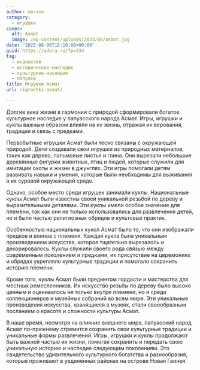 ```yaml
---
author: morava
category:
  - игрушки
cover:
  alt: Asmat
  image: /wp-content/uploads/2023/08/asmat.jpg
date: "2023-08-06T15:10:00+00:00"
guid: https://adora.ru/?p=334
tag:
  - индонезия
  - историческое-наследие
  - культурное-наследие
  - папуасы
title: Игрушки Асмат
url: /igrushki-asmat/

---
```

Долгие века жизни в гармонии с природой сформировали богатое культурное наследие у папуасского народа Асмат. Игры, игрушки и куклы важным образом влияли на их жизнь, отражая их верования, традиции и связь с предками.

Первобытные игрушки Асмат были тесно связаны с окружающей природой. Дети создавали свои игрушки из природных материалов, таких как дерево, пальмовые листья и глина. Они вырезали небольшие деревянные фигурки животных, птиц и людей, которые служили для имитации охоты и жизни в джунглях. Эти игры помогали детям развивать навыки и умения, которые были необходимы для выживания в их суровой окружающей среде.

Однако, особое место среди игрушек занимали куклы. Национальные куклы Асмат были известны своей уникальной резьбой по дереву и выразительными деталями. Эти куклы имели особое значение для племени, так как они не только использовались для развлечения детей, но и были частью религиозных обрядов и культовых практик.

Особенностью национальных кукол Асмат было то, что они изображали предков и воинов с племени. Каждая кукла была уникальным произведением искусства, которое тщательно вырезалось и декорировалось. Куклы служили своего рода связью между современным поколением и предками, их присутствие на церемониях и обрядах укрепляло культурные традиции и помогало сохранить историю племени.

Кроме того, куклы Асмат были предметом гордости и мастерства для местных ремесленников. Их искусство резьбы по дереву было высоко ценным и оценивалось не только внутри племени, но и среди коллекционеров и музейных собраний во всем мире. Эти уникальные произведения искусства, хранящиеся в музеях, стали своеобразным посланием о красоте и сложности культуры Асмат.

В наше время, несмотря на влияние внешнего мира, папуасский народ Асмат по-прежнему стремится сохранить свои культурные традиции и уникальные формы развлечений. Игры, игрушки и куклы продолжают быть важной частью их жизни, помогая сохранить и передать свою уникальную историю и наследие следующим поколениям. Это свидетельство удивительного культурного богатства и разнообразия, которые проживают в уединенных районах на острове Новая Гвинея.
